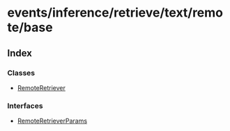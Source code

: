 # events/inference/retrieve/text/remote/base

## Index

### Classes

- [RemoteRetriever](classes/RemoteRetriever.md)

### Interfaces

- [RemoteRetrieverParams](interfaces/RemoteRetrieverParams.md)
